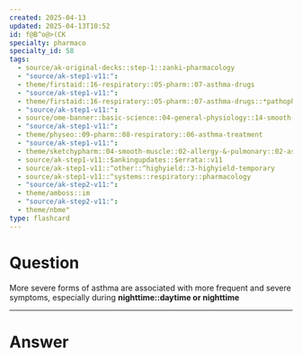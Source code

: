 ```yaml
---
created: 2025-04-13
updated: 2025-04-13T10:52
id: f@B^o@>(CK
specialty: pharmaco
specialty_id: 58
tags:
  - source/ak-original-decks::step-1::zanki-pharmacology
  - "source/ak-step1-v11:": 
  - theme/firstaid::16-respiratory::05-pharm::07-asthma-drugs
  - "source/ak-step1-v11:": 
  - theme/firstaid::16-respiratory::05-pharm::07-asthma-drugs::*pathophysiology
  - "source/ak-step1-v11:": 
  - source/ome-banner::basic-science::04-general-physiology::14-smooth-muscle
  - "source/ak-step1-v11:": 
  - theme/physeo::09-pharm::08-respiratory::06-asthma-treatment
  - "source/ak-step1-v11:": 
  - theme/sketchypharm::04-smooth-muscle::02-allergy-&-pulmonary::02-asthma-therapy
  - source/ak-step1-v11::$ankingupdates::$errata::v11
  - source/ak-step1-v11::^other::^highyield::3-highyield-temporary
  - source/ak-step1-v11::^systems::respiratory::pharmacology
  - "source/ak-step2-v11:": 
  - theme/amboss::im
  - "source/ak-step2-v11:": 
  - theme/nbme"
type: flashcard
---
```


# Question
More severe forms of asthma are associated with more frequent and severe symptoms, especially during **nighttime::daytime or nighttime**

---

# Answer
